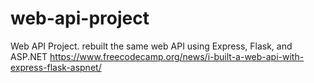 # web-api-project
Web API Project.
rebuilt the same web API using Express, Flask, and ASP.NET
https://www.freecodecamp.org/news/i-built-a-web-api-with-express-flask-aspnet/
